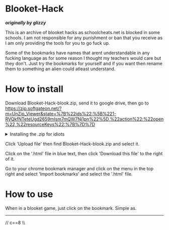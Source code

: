 # Blooket-Hack
**_originally by glizzy_**

This is an archive of blooket hacks as schoolcheats.net is blocked in some schools. I am not responsible for any punishment or ban that you receive as I am only providing the tools for you to go fuck up.

Some of the bookmarks have names that arent understandable in any fucking language as for some reason I thought my teachers would care but they don't. Just try the bookmarks for yourself and if you want then rename them to something an alien could atleast understand.

# How to install
Download Blooket-Hack-blook.zip, send it to google drive, then go to https://zip.softgateon.net/?m=UnZip_Viewer&state=%7B%22ids%22:%5B%221-RVQkfNTeteUgd2659mIsm7mQW7Nj1pn%22%5D,%22action%22:%22open%22,%22resourceKeys%22:%7B%7D%7D

<details><summary>Installing the .zip for idiots</summary>(Scroll up a bit and click 'Releases' on the right and then click 'Assets' and click on 'Source Code')</details>

Click 'Upload file' then find Blooket-Hack-blook.zip and select it.

Click on the '.html' file in blue text, then click 'Download this file' to the right of it.

Go to your chrome bookmark manager and click on the menu in the top right and select 'Import bookmarks' and select the '.html' file.

# How to use
When in a blooket game, just click on the bookmark. Simple as.
  ______
// c==8 \\\
